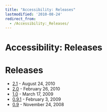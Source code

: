 ```yaml
---
title: "Accessibility: Releases"
lastmodified: '2010-08-24'
redirect_from:
  - /Accessibility:_Releases/
---
```


Accessibility: Releases
=======================

Releases
========

-   [2.1](/Accessibility:_Release_Notes_2.1 "Accessibility: Release Notes 2.1") - August 24, 2010
-   [2.0](/Accessibility:_Release_Notes_2.0 "Accessibility: Release Notes 2.0") - February 26, 2010
-   [1.0](/Accessibility:_Release_Notes_1.0 "Accessibility: Release Notes 1.0") - March 17, 2009
-   [0.9.1](/Accessibility:_Release_Notes_0.9.1 "Accessibility: Release Notes 0.9.1") - February 3, 2009
-   [0.9](/Accessibility:_Release_Notes_0.9 "Accessibility: Release Notes 0.9") - November 24, 2008


